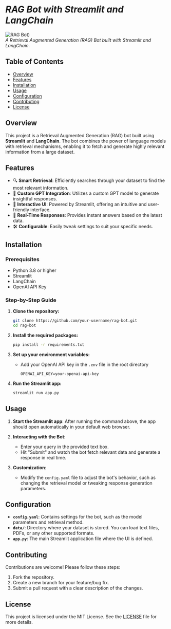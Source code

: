 # ***RAG Bot with Streamlit and LangChain***

![RAG Bot](https://miro.medium.com/v2/resize:fit:1400/1*cHlQK5M1GRaeS_A-RbH1hw.jpeg))  
*A Retrieval Augmented Generation (RAG) Bot built with Streamlit and LangChain.*

## **Table of Contents**
- [Overview](#overview)
- [Features](#features)
- [Installation](#installation)
- [Usage](#usage)
- [Configuration](#configuration)
- [Contributing](#contributing)
- [License](#license)

## **Overview**
This project is a Retrieval Augmented Generation (RAG) bot built using **Streamlit** and **LangChain**. The bot combines the power of language models with retrieval mechanisms, enabling it to fetch and generate highly relevant information from a large dataset.

## **Features**
- 🔍 **Smart Retrieval**: Efficiently searches through your dataset to find the most relevant information.
- 🤖 **Custom GPT Integration**: Utilizes a custom GPT model to generate insightful responses.
- 🎨 **Interactive UI**: Powered by Streamlit, offering an intuitive and user-friendly interface.
- 🚀 **Real-Time Responses**: Provides instant answers based on the latest data.
- 🛠 **Configurable**: Easily tweak settings to suit your specific needs.

## **Installation**

### **Prerequisites**
- Python 3.8 or higher
- Streamlit
- LangChain
- OpenAI API Key

### **Step-by-Step Guide**
1. **Clone the repository:**
    ```bash
    git clone https://github.com/your-username/rag-bot.git
    cd rag-bot
    ```

2. **Install the required packages:**
    ```bash
    pip install -r requirements.txt
    ```

3. **Set up your environment variables:**
   - Add your OpenAI API key in the `.env` file in the root directory
     ```
     OPENAI_API_KEY=your-openai-api-key
     ```

4. **Run the Streamlit app:**
    ```bash
    streamlit run app.py
    ```

## **Usage**
1. **Start the Streamlit app**: After running the command above, the app should open automatically in your default web browser.

2. **Interacting with the Bot**: 
   - Enter your query in the provided text box.
   - Hit "Submit" and watch the bot fetch relevant data and generate a response in real time.

3. **Customization**:
   - Modify the `config.yaml` file to adjust the bot's behavior, such as changing the retrieval model or tweaking response generation parameters.

## **Configuration**
- **`config.yaml`**: Contains settings for the bot, such as the model parameters and retrieval method.
- **`data/`**: Directory where your dataset is stored. You can load text files, PDFs, or any other supported formats.
- **`app.py`**: The main Streamlit application file where the UI is defined.

## **Contributing**
Contributions are welcome! Please follow these steps:
1. Fork the repository.
2. Create a new branch for your feature/bug fix.
3. Submit a pull request with a clear description of the changes.

## **License**
This project is licensed under the MIT License. See the [LICENSE](LICENSE) file for more details.
